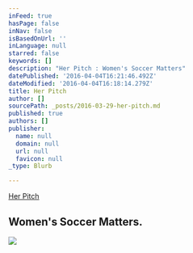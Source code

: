 ```yaml
---
inFeed: true
hasPage: false
inNav: false
isBasedOnUrl: ''
inLanguage: null
starred: false
keywords: []
description: "Her Pitch : Women's Soccer Matters"
datePublished: '2016-04-04T16:21:46.492Z'
dateModified: '2016-04-04T16:18:14.279Z'
title: Her Pitch
author: []
sourcePath: _posts/2016-03-29-her-pitch.md
published: true
authors: []
publisher:
  name: null
  domain: null
  url: null
  favicon: null
_type: Blurb

---
```

[Her Pitch][0]

## Women's Soccer Matters.
![](https://the-grid-user-content.s3-us-west-2.amazonaws.com/a38b49eb-9ed1-4dfd-b3e2-e421b9ed33d9.jpg)

[0]: http://www.herpitch.com/